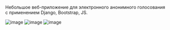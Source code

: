 Небольшое веб-приложение для электронного анонимного голосования с применением Django, Bootstrap, JS.

![image](https://github.com/Dourfyt/voting-system/assets/91504467/bb2ddae3-0700-4e30-bdc5-af5ee09b6ede)
![image](https://github.com/Dourfyt/voting-system/assets/91504467/f9ccf97c-b97f-4f89-a7d2-d0446e93f44a)
![image](https://github.com/Dourfyt/voting-system/assets/91504467/96a8239d-b97b-4575-89d1-c6bd9ebf319f)
